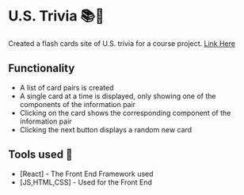 # U.S. Trivia 📚🏫
Created a flash cards site of U.S. trivia for a course project. [Link Here](https://jumpshare.com/v/6GtgS5oL1e20jmFhGsnk)

## Functionality 
- A list of card pairs is created
- A single card at a time is displayed, only showing one of the components of the information pair
- Clicking on the card shows the corresponding component of the information pair
- Clicking the next button displays a random new card

## Tools used 🔨

* [React] - The Front End Framework used
* [JS,HTML,CSS] - Used for the Front End
